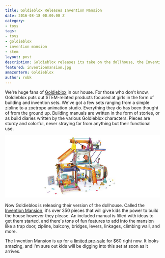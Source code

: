 ```yaml
---
title: Goldieblox Releases Invention Mansion
date: 2016-08-18 00:00:00 Z
category:
- toys
tags:
- toys
- goldieblox
- invention mansion
- stem
layout: post
description: Goldieblox releases its take on the dollhouse, the Invention Mansion.
featured: inventionmansion.jpg
amazonterm: Goldieblox
author: robk
---
```


We're huge fans of [Goldieblox](http://www.goldieblox.com) in our house. For those who don't know, Goldieblox puts out STEM-related products focused at girls in the form of building and invention sets. We've got a few sets ranging from a simple zipline to a zoetrope animation studio. Everything they do has been thought of from the ground up. Building manuals are written in the form of stories, or as build diaries written by the various Goldieblox characters. Pieces are sturdy and colorful, never straying far from anything but their functional use.

![Invention Mansion](/images/goldieblox/mansion.jpg)

Now Goldieblox is releasing their version of the dollhouse. Called the [Invention Mansion](http://www.goldieblox.com/products/invention-mansion), it's over 350 pieces that will give kids the power to build the house however they please. An included manual is filled with ideas to get them started, and there's tons of fun features to add into the mansion like a trap door, zipline, balcony, bridges, levers, linkages, climbing wall, and more.

The Invention Mansion is up for a [limited pre-sale](http://www.goldieblox.com/products/invention-mansion) for $60 right now. It looks amazing, and I'm sure out kids will be digging into this set at soon as it arrives.
